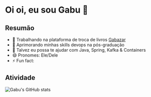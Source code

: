 # Oi oi, eu sou Gabu 👋

## Resumão

- 🔭 Trabalhando na plataforma de troca de livros [Gabazar](https://github.com/gabazar)
- 🌱 Aprimorando minhas skills devops na pós-graduação
- 💬 Talvez eu possa te ajudar com Java, Spring, Kafka & Containers
- 😄 Pronomes: Ele/Dele
- ⚡ Fun fact: 

## Atividade 

![Gabu's GitHub stats](https://github-readme-stats.vercel.app/api?username=gabumoreira&show_icons=true&theme=darcula)

<!--
**gabumoreira/gabumoreira** is a ✨ _special_ ✨ repository because its `README.md` (this file) appears on your GitHub profile.

Here are some ideas to get you started:

- 🔭 I’m currently working on ...
- 🌱 I’m currently learning ...
- 👯 I’m looking to collaborate on ...
- 🤔 I’m looking for help with ...
- 💬 Ask me about ...
- 📫 How to reach me: ...
- 😄 Pronouns: ...
- ⚡ Fun fact: ...
-->
